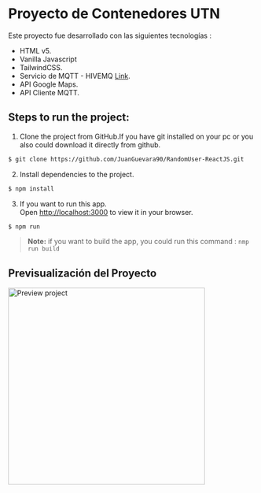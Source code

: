 # Proyecto de Contenedores UTN

Este proyecto fue desarrollado con las siguientes tecnologías :

- HTML v5.
- Vanilla Javascript
- TailwindCSS.
- Servicio de MQTT - HIVEMQ [Link](https://www.hivemq.com).
- API Google Maps.
- API Cliente MQTT.

## Steps to run the project:

1. Clone the project from GitHub.If you have git installed on your pc or you also could download it directly from github.

```bash
$ git clone https://github.com/JuanGuevara90/RandomUser-ReactJS.git
```

2. Install dependencies to the project.

```bash
$ npm install
```

3. If you want to run this app.\
   Open [http://localhost:3000](http://localhost:3000) to view it in your browser.

```bash
$ npm run
```

> **Note:** if you want to build the app, you could run this command : `nmp run build`

## Previsualización del Proyecto

<img src="./public/preview.png" alt="Preview project" width="400" />

